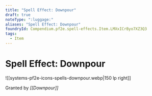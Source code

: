```yaml
---
title: "Spell Effect: Downpour"
draft: true
noteType: ":luggage:"
aliases: "Spell Effect: Downpour"
foundryId: Compendium.pf2e.spell-effects.Item.LMXxICrByo7XZ3Q3
tags:
  - Item
---
```


# Spell Effect: Downpour
![[systems-pf2e-icons-spells-downpour.webp|150 lp right]]

Granted by _[[Downpour]]_
